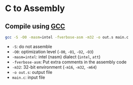 # C to Assembly

## Compile using [GCC](https://man.archlinux.org/man/gcc.1)

```sh
gcc -S -O0 -masm=intel -fverbose-asm -m32 -o out.s main.c
```

- `-S`: do not assemble
- `-O0`: optimization level (`-O0`, `-O1`, `-O2`, `-O3`)
- `-masm=intel`: intel (nasm) dialect (`intel`, `att`)
- `-fverbose-asm`: Put extra comments in the assembly code
- `-m32`: 32-bit environment (`-m16`, `-m32`, `-m64`)
- `-o out.s`: output file
- `main.c`: input file
